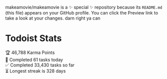 makeamovie/makeamovie is a ✨ special ✨ repository because its `README.md` (this file) appears on your GitHub profile.
You can click the Preview link to take a look at your changes. darn right ya can

# Todoist Stats

<!-- TODO-IST:START -->
🏆  46,788 Karma Points           
🌸  Completed 61 tasks today           
✅  Completed 33,430 tasks so far           
⏳  Longest streak is 328 days
<!-- TODO-IST:END -->
